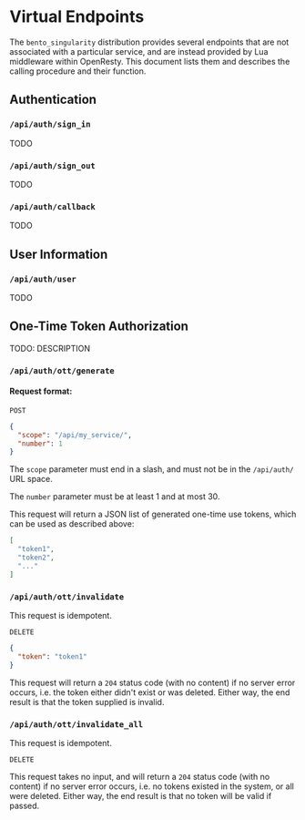 # Virtual Endpoints

The `bento_singularity` distribution provides several endpoints that are not
associated with a particular service, and are instead provided by Lua 
middleware within OpenResty. This document lists them and describes the
calling procedure and their function.



## Authentication

### `/api/auth/sign_in`

TODO


### `/api/auth/sign_out`

TODO


### `/api/auth/callback`

TODO



## User Information

### `/api/auth/user`

TODO



## One-Time Token Authorization

TODO: DESCRIPTION


### `/api/auth/ott/generate`

#### Request format:

```POST```

```json
{
  "scope": "/api/my_service/",
  "number": 1
}
```

The `scope` parameter must end in a slash, and must not be in the 
`/api/auth/` URL space.

The `number` parameter must be at least 1 and at most 30.

This request will return a JSON list of generated one-time use tokens, which
can be used as described above:

```json
[
  "token1",
  "token2",
  "..."
]
```


### `/api/auth/ott/invalidate`

This request is idempotent.

```
DELETE
```

```json
{
  "token": "token1"
}
```

This request will return a `204` status code (with no content) if no server
error occurs, i.e. the token either didn't exist or was deleted. Either way, 
the end result is that the token supplied is invalid.


### `/api/auth/ott/invalidate_all`

This request is idempotent.

```
DELETE
```

This request takes no input, and will return a `204` status code (with no 
content) if no server error occurs, i.e. no tokens existed in the system, or 
all were deleted. Either way, the end result is that no token will be valid if 
passed.
